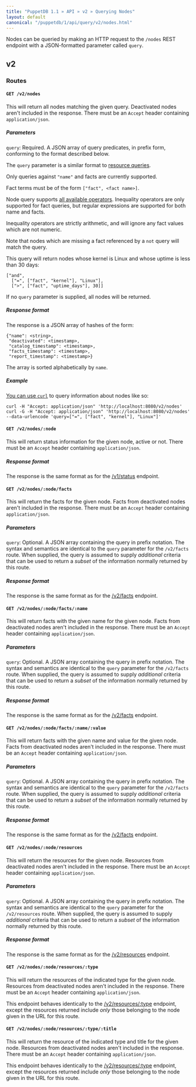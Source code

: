 ```yaml
---
title: "PuppetDB 1.1 » API » v2 » Querying Nodes"
layout: default
canonical: "/puppetdb/1/api/query/v2/nodes.html"
---
```


[resource]: ./resources.html
[curl]: ../curl.html#using-curl-from-localhost-non-sslhttp

Nodes can be queried by making an HTTP request to the `/nodes` REST
endpoint with a JSON-formatted parameter called `query`.

## v2

### Routes

#### `GET /v2/nodes`

This will return all nodes matching the given query. Deactivated nodes
aren't included in the response. There must be an `Accept` header
containing `application/json`.

##### Parameters

  `query`: Required. A JSON array of query predicates, in prefix form,
  conforming to the format described below.

The `query` parameter is a similar format to [resource queries][resource].

Only queries against `"name"` and facts are currently supported.

Fact terms must be of the form `["fact", <fact name>]`.

Node query supports [all available operators](./operators.html). Inequality
operators are only supported for fact queries, but regular expressions are
supported for both name and facts.

Inequality operators are strictly arithmetic, and will ignore any fact values
which are not numeric.

Note that nodes which are missing a fact referenced by a `not` query will match
the query.

This query will return nodes whose kernel is Linux and whose uptime is less
than 30 days:

    ["and",
      ["=", ["fact", "kernel"], "Linux"],
      [">", ["fact", "uptime_days"], 30]]

If no `query` parameter is supplied, all nodes will be returned.

##### Response format

The response is a JSON array of hashes of the form:

    {"name": <string>,
     "deactivated": <timestamp>,
     "catalog_timestamp": <timestamp>,
     "facts_timestamp": <timestamp>,
     "report_timestamp": <timestamp>}

The array is sorted alphabetically by `name`.

##### Example

[You can use `curl`][curl] to query information about nodes like so:

    curl -H "Accept: application/json" 'http://localhost:8080/v2/nodes'
    curl -G -H "Accept: application/json" 'http://localhost:8080/v2/nodes' --data-urlencode 'query=["=", ["fact", "kernel"], "Linux"]'

#### `GET /v2/nodes/:node`

This will return status information for the given node, active or
not. There must be an `Accept` header containing `application/json`.

##### Response format

The response is the same format as for the [/v1/status](../v1/status.html)
endpoint.

#### `GET /v2/nodes/:node/facts`

This will return the facts for the given node. Facts from deactivated
nodes aren't included in the response. There must be an `Accept`
header containing `application/json`.

##### Parameters

  `query`: Optional. A JSON array containing the query in prefix
  notation. The syntax and semantics are identical to the `query`
  parameter for the `/v2/facts` route. When supplied, the query is
  assumed to supply _additional_ criteria that can be used to return a
  _subset_ of the information normally returned by this route.

##### Response format

The response is the same format as for the [/v2/facts](./facts.html)
endpoint.

#### `GET /v2/nodes/:node/facts/:name`

This will return facts with the given name for the given node. Facts
from deactivated nodes aren't included in the response. There must be
an `Accept` header containing `application/json`.

##### Parameters

  `query`: Optional. A JSON array containing the query in prefix
  notation. The syntax and semantics are identical to the `query`
  parameter for the `/v2/facts` route. When supplied, the query is
  assumed to supply _additional_ criteria that can be used to return a
  _subset_ of the information normally returned by this route.

##### Response format

The response is the same format as for the [/v2/facts](./facts.html)
endpoint.


#### `GET /v2/nodes/:node/facts/:name/:value`

This will return facts with the given name and value for the given
node. Facts from deactivated nodes aren't included in the
response. There must be an `Accept` header containing
`application/json`.

##### Parameters

  `query`: Optional. A JSON array containing the query in prefix
  notation. The syntax and semantics are identical to the `query`
  parameter for the `/v2/facts` route. When supplied, the query is
  assumed to supply _additional_ criteria that can be used to return a
  _subset_ of the information normally returned by this route.

##### Response format

The response is the same format as for the [/v2/facts](./facts.html)
endpoint.

#### `GET /v2/nodes/:node/resources`

This will return the resources for the given node. Resources from
deactivated nodes aren't included in the response. There must be an
`Accept` header containing `application/json`.

##### Parameters

  `query`: Optional. A JSON array containing the query in prefix
  notation. The syntax and semantics are identical to the `query`
  parameter for the `/v2/resources` route. When supplied, the query is
  assumed to supply _additional_ criteria that can be used to return a
  _subset_ of the information normally returned by this route.

##### Response format

The response is the same format as for the [/v2/resources](./resource.html)
endpoint.

#### `GET /v2/nodes/:node/resources/:type`

This will return the resources of the indicated type for the given
node. Resources from deactivated nodes aren't included in the
response. There must be an `Accept` header containing
`application/json`.

This endpoint behaves identically to the
[/v2/resources/:type](./resource.html) endpoint, except the resources
returned include _only_ those belonging to the node given in the URL
for this route.

#### `GET /v2/nodes/:node/resources/:type/:title`

This will return the resource of the indicated type and title for the
given node. Resources from deactivated nodes aren't included in the
response. There must be an `Accept` header containing
`application/json`.

This endpoint behaves identically to the
[/v2/resources/:type](./resource.html) endpoint, except the resources
returned include _only_ those belonging to the node given in the URL
for this route.
